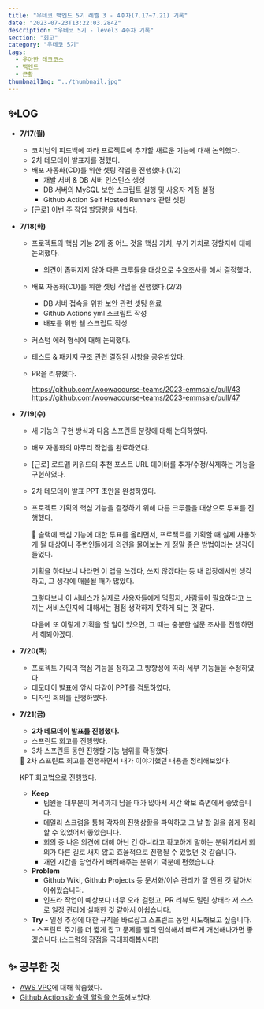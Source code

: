 ```yaml
---
title: "우테코 백엔드 5기 레벨 3 - 4주차(7.17~7.21) 기록"
date: "2023-07-23T13:22:03.284Z"
description: "우테코 5기 - level3 4주차 기록"
section: "회고" 
category: "우테코 5기"
tags:
  - 우아한 테크코스
  - 백엔드
  - 근황
thumbnailImg: "../thumbnail.jpg"
---
```


## ✨LOG

- **7/17(월)**
  - 코치님의 피드백에 따라 프로젝트에 추가할 새로운 기능에 대해 논의했다.
  - 2차 데모데이 발표자를 정했다.
  - 배포 자동화(CD)를 위한 셋팅 작업을 진행했다.(1/2)
    - 개발 서버 & DB 서버 인스턴스 생성
    - DB 서버의 MySQL 보안 스크립트 실행 및 사용자 계정 설정
    - Github Action Self Hosted Runners 관련 셋팅
  - [근로] 이번 주 작업 할당량을 세웠다.
- **7/18(화)**

  - 프로젝트의 핵심 기능 2개 중 어느 것을 핵심 가치, 부가 가치로 정할지에 대해 논의했다.
    - 의견이 좁혀지지 않아 다른 크루들을 대상으로 수요조사를 해서 결정했다.
  - 배포 자동화(CD)를 위한 셋팅 작업을 진행했다.(2/2)
    - DB 서버 접속을 위한 보안 관련 셋팅 완료
    - Github Actions yml 스크립트 작성
    - 배포를 위한 쉘 스크립트 작성
  - 커스텀 에러 형식에 대해 논의했다.
  - 테스트 & 패키지 구조 관련 결정된 사항을 공유받았다.
  - PR을 리뷰했다.

    https://github.com/woowacourse-teams/2023-emmsale/pull/43
    https://github.com/woowacourse-teams/2023-emmsale/pull/47

- **7/19(수)**

  - 새 기능의 구현 방식과 다음 스프린트 분량에 대해 논의하였다.
  - 배포 자동화의 마무리 작업을 완료하였다.
  - [근로] 로드맵 키워드의 추천 포스트 URL 데이터를 추가/수정/삭제하는 기능을 구현하였다.
  - 2차 데모데이 발표 PPT 초안을 완성하였다.
  - 프로젝트 기획의 핵심 기능을 결정하기 위해 다른 크루들을 대상으로 투표를 진행했다.
    <aside>
    📄 슬랙에 핵심 기능에 대한 투표를 올리면서, 프로젝트를 기획할 때 실제 사용하게 될 대상이나 주변인들에게 의견을 물어보는 게 정말 좋은 방법이라는 생각이 들었다.

    기획을 하다보니 나라면 이 앱을 쓰겠다, 쓰지 않겠다는 등 내 입장에서만 생각하고, 그 생각에 매몰될 때가 많았다.

    그렇다보니 이 서비스가 실제로 사용자들에게 먹힐지, 사람들이 필요하다고 느끼는 서비스인지에 대해서는 점점 생각하지 못하게 되는 것 같다.

    다음에 또 이렇게 기획을 할 일이 있으면, 그 때는 충분한 설문 조사를 진행하면서 해봐야겠다.

    </aside>

- **7/20(목)**
  - 프로젝트 기획의 핵심 기능을 정하고 그 방향성에 따라 세부 기능들을 수정하였다.
  - 데모데이 발표에 앞서 다같이 PPT를 검토하였다.
  - 디자인 회의를 진행하였다.
- **7/21(금)**

  - **2차 데모데이 발표를 진행했다.**
  - 스프린트 회고를 진행했다.
  - 3차 스프린트 동안 진행할 기능 범위를 확정했다.

  <aside>
  📄 2차 스프린트 회고를 진행하면서 내가 이야기했던 내용을 정리해보았다.

  KPT 회고법으로 진행했다.

  - **Keep**
    - 팀원들 대부분이 저녁까지 남을 때가 많아서 시간 확보 측면에서 좋았습니다.
    - 데일리 스크럼을 통해 각자의 진행상황을 파악하고 그 날 할 일을 쉽게 정리할 수 있었어서 좋았습니다.
    - 회의 중 나온 의견에 대해 아닌 건 아니라고 확고하게 말하는 분위기라서 회의가 다른 길로 새지 않고 효율적으로 진행될 수 있었던 것 같습니다.
    - 개인 시간을 당연하게 배려해주는 분위기 덕분에 편했습니다.
  - **Problem**
    - Github Wiki, Github Projects 등 문서화/이슈 관리가 잘 안된 것 같아서 아쉬웠습니다.
    - 인프라 작업이 예상보다 너무 오래 걸렸고, PR 리뷰도 밀린 상태라 저 스스로 일정 관리에 실패한 것 같아서 아쉽습니다.
  - **Try** - 일정 추정에 대한 규칙을 바로잡고 스프린트 동안 시도해보고 싶습니다. - 스프린트 주기를 더 짧게 잡고 문제를 빨리 인식해서 빠르게 개선해나가면 좋겠습니다.(스크럼의 장점을 극대화해봅시다!)
  </aside>

## ✨ 공부한 것

- [AWS VPC](https://amaran-th.github.io/%EC%9D%B8%ED%94%84%EB%9D%BC/[AWS]%20VPC/)에 대해 학습했다.
- [Github Actions와 슬랙 알람을 연동](https://amaran-th.github.io/%EC%9D%B8%ED%94%84%EB%9D%BC/[CICD]%20Github%20Actions%EC%99%80%20%EC%8A%AC%EB%9E%99%20%EC%95%8C%EB%9E%8C%20%EC%97%B0%EB%8F%99%ED%95%98%EA%B8%B0/)해보았다.
